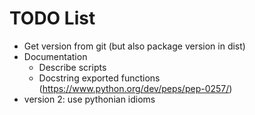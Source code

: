 TODO List
=========

* Get version from git (but also package version in dist)
* Documentation
    * Describe scripts
    * Docstring exported functions (https://www.python.org/dev/peps/pep-0257/)
* version 2: use pythonian idioms